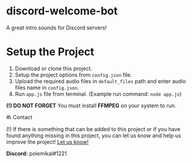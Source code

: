 # discord-welcome-bot

A great intro sounds for Discord servers!

# Setup the Project

1. Download or clone this project.
2. Setup the project options from `config.json` file.
3. Upload the required audio files in `default_files` path and enter audio files name in `config.json`.
4. Run `app.js` file from terminal. (Example run command: `node app.js`)

**(!) DO NOT FORGET** You must install **FFMPEG** on your system to run.

#📞 Contact

(!) If there is something that can be added to this project or if you have found anything missing in this project, you can let us know and help us improve the project! [Let us know!](https://github.com/polemikal/discord-slash-commands-bot/issues)

**Discord:** polemikal#1221
